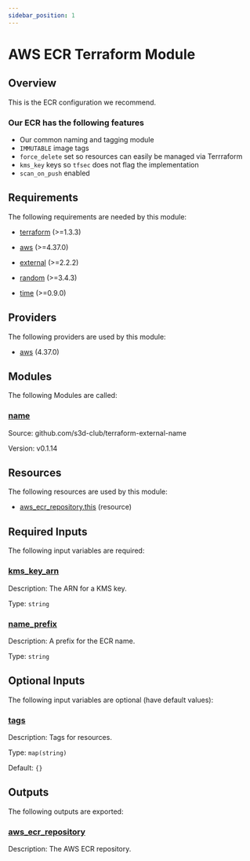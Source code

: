 ```yaml
---
sidebar_position: 1
---
```


# AWS ECR Terraform Module

## Overview
This is the ECR configuration we recommend.

### Our ECR has the following features
- Our common naming and tagging module
- `IMMUTABLE` image tags
- `force_delete` set so resources can easily be managed via Terrraform
- `kms_key` keys so `tfsec` does not flag the implementation
- `scan_on_push` enabled

[chge]: ./CHANGES.md
[code]: ./CODE-OF-CONDUCT.md
[cont]: ./CONTRIBUTING.md
[lice]: ./LICENSE.md

## Requirements

The following requirements are needed by this module:

- <a name="requirement_terraform"></a> [terraform](#requirement\_terraform) (>=1.3.3)

- <a name="requirement_aws"></a> [aws](#requirement\_aws) (>=4.37.0)

- <a name="requirement_external"></a> [external](#requirement\_external) (>=2.2.2)

- <a name="requirement_random"></a> [random](#requirement\_random) (>=3.4.3)

- <a name="requirement_time"></a> [time](#requirement\_time) (>=0.9.0)

## Providers

The following providers are used by this module:

- <a name="provider_aws"></a> [aws](#provider\_aws) (4.37.0)

## Modules

The following Modules are called:

### <a name="module_name"></a> [name](#module\_name)

Source: github.com/s3d-club/terraform-external-name

Version: v0.1.14

## Resources

The following resources are used by this module:

- [aws_ecr_repository.this](https://registry.terraform.io/providers/hashicorp/aws/latest/docs/resources/ecr_repository) (resource)

## Required Inputs

The following input variables are required:

### <a name="input_kms_key_arn"></a> [kms\_key\_arn](#input\_kms\_key\_arn)

Description: The ARN for a KMS key.

Type: `string`

### <a name="input_name_prefix"></a> [name\_prefix](#input\_name\_prefix)

Description: A prefix for the ECR name.

Type: `string`

## Optional Inputs

The following input variables are optional (have default values):

### <a name="input_tags"></a> [tags](#input\_tags)

Description: Tags for resources.

Type: `map(string)`

Default: `{}`

## Outputs

The following outputs are exported:

### <a name="output_aws_ecr_repository"></a> [aws\_ecr\_repository](#output\_aws\_ecr\_repository)

Description: The AWS ECR repository.
